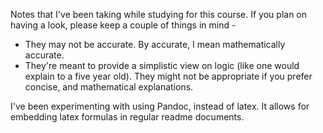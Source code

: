 Notes that I've been taking while studying for this course. If you plan on having a look, please keep a couple of things in mind - 
* They may not be accurate. By accurate, I mean mathematically accurate.
* They're meant to provide a simplistic view on logic (like one would explain to a five year old). They might not be appropriate if you prefer concise, and mathematical explanations. 

I've been experimenting with using Pandoc, instead of latex. It allows for embedding latex formulas in regular readme documents.  

